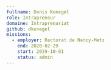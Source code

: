 ```yaml
---
fullname: Denis Kunegel
role: Intrapreneur
domaine: Intraprenariat
github: dkunegel
missions:
  - employer: Rectorat de Nancy-Metz
    end: 2020-02-29
    start: 2019-10-01
    status: admin
---
```

